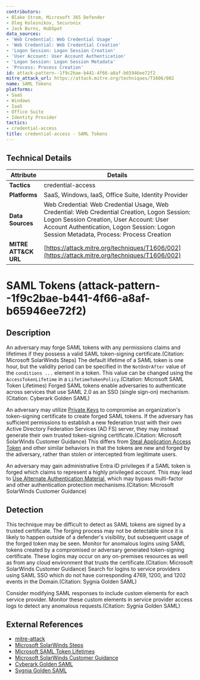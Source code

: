 ```yaml
---
contributors:
- Blake Strom, Microsoft 365 Defender
- Oleg Kolesnikov, Securonix
- Jack Burns, HubSpot
data_sources:
- 'Web Credential: Web Credential Usage'
- 'Web Credential: Web Credential Creation'
- 'Logon Session: Logon Session Creation'
- 'User Account: User Account Authentication'
- 'Logon Session: Logon Session Metadata'
- 'Process: Process Creation'
id: attack-pattern--1f9c2bae-b441-4f66-a8af-b65946ee72f2
mitre_attack_url: https://attack.mitre.org/techniques/T1606/002
name: SAML Tokens
platforms:
- SaaS
- Windows
- IaaS
- Office Suite
- Identity Provider
tactics:
- credential-access
title: credential-access - SAML Tokens
---
```


## Technical Details

| Attribute | Details |
|-----------|----------|
| **Tactics** | credential-access |
| **Platforms** | SaaS, Windows, IaaS, Office Suite, Identity Provider |
| **Data Sources** | Web Credential: Web Credential Usage, Web Credential: Web Credential Creation, Logon Session: Logon Session Creation, User Account: User Account Authentication, Logon Session: Logon Session Metadata, Process: Process Creation |
| **MITRE ATT&CK URL** | [https://attack.mitre.org/techniques/T1606/002](https://attack.mitre.org/techniques/T1606/002) |

# SAML Tokens (attack-pattern--1f9c2bae-b441-4f66-a8af-b65946ee72f2)

## Description
An adversary may forge SAML tokens with any permissions claims and lifetimes if they possess a valid SAML token-signing certificate.(Citation: Microsoft SolarWinds Steps) The default lifetime of a SAML token is one hour, but the validity period can be specified in the <code>NotOnOrAfter</code> value of the <code>conditions ...</code> element in a token. This value can be changed using the <code>AccessTokenLifetime</code> in a <code>LifetimeTokenPolicy</code>.(Citation: Microsoft SAML Token Lifetimes) Forged SAML tokens enable adversaries to authenticate across services that use SAML 2.0 as an SSO (single sign-on) mechanism.(Citation: Cyberark Golden SAML)

An adversary may utilize [Private Keys](https://attack.mitre.org/techniques/T1552/004) to compromise an organization's token-signing certificate to create forged SAML tokens. If the adversary has sufficient permissions to establish a new federation trust with their own Active Directory Federation Services (AD FS) server, they may instead generate their own trusted token-signing certificate.(Citation: Microsoft SolarWinds Customer Guidance) This differs from [Steal Application Access Token](https://attack.mitre.org/techniques/T1528) and other similar behaviors in that the tokens are new and forged by the adversary, rather than stolen or intercepted from legitimate users.

An adversary may gain administrative Entra ID privileges if a SAML token is forged which claims to represent a highly privileged account. This may lead to [Use Alternate Authentication Material](https://attack.mitre.org/techniques/T1550), which may bypass multi-factor and other authentication protection mechanisms.(Citation: Microsoft SolarWinds Customer Guidance)

## Detection
This technique may be difficult to detect as SAML tokens are signed by a trusted certificate. The forging process may not be detectable since it is likely to happen outside of a defender's visibility, but subsequent usage of the forged token may be seen. Monitor for anomalous logins using SAML tokens created by a compromised or adversary generated token-signing certificate. These logins may occur on any on-premises resources as well as from any cloud environment that trusts the certificate.(Citation: Microsoft SolarWinds Customer Guidance) Search for logins to service providers using SAML SSO which do not have corresponding 4769, 1200, and 1202 events in the Domain.(Citation: Sygnia Golden SAML)

Consider modifying SAML responses to include custom elements for each service provider. Monitor these custom elements in service provider access logs to detect any anomalous requests.(Citation: Sygnia Golden SAML)

## External References
- [mitre-attack](https://attack.mitre.org/techniques/T1606/002)
- [Microsoft SolarWinds Steps](https://blogs.microsoft.com/on-the-issues/2020/12/13/customers-protect-nation-state-cyberattacks/)
- [Microsoft SAML Token Lifetimes](https://docs.microsoft.com/en-us/azure/active-directory/develop/active-directory-configurable-token-lifetimes)
- [Microsoft SolarWinds Customer Guidance](https://msrc-blog.microsoft.com/2020/12/13/customer-guidance-on-recent-nation-state-cyber-attacks/)
- [Cyberark Golden SAML](https://www.cyberark.com/resources/threat-research-blog/golden-saml-newly-discovered-attack-technique-forges-authentication-to-cloud-apps)
- [Sygnia Golden SAML](https://www.sygnia.co/golden-saml-advisory)
